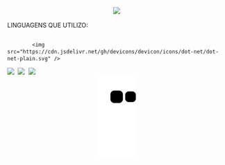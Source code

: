

<div align="center">
  <kbd>
    <img style="height: 350px; width: auto;" src="https://github.com/matheusfladislau/IMG-Readme/blob/main/IMG.png">
  </kbd>
</div>

LINGUAGENS QUE UTILIZO:
<div style="display: flex; flex-direction: row;">
  
  <kbd>
  
            <img src="https://cdn.jsdelivr.net/gh/devicons/devicon/icons/dot-net/dot-net-plain.svg" />
          
  <img style="height: 50px;" src="https://cdn.jsdelivr.net/gh/devicons/devicon/icons/css3/css3-plain-wordmark.svg" />
  <img style="height: 50px;" src="https://cdn.jsdelivr.net/gh/devicons/devicon/icons/html5/html5-plain-wordmark.svg" />
  <img style="height: 50px;" src="https://cdn.jsdelivr.net/gh/devicons/devicon/icons/mysql/mysql-original-wordmark.svg" />
   </kbd>
</div>

<div align="center"> 
  <img src="https://github.com/MatheusFLadislau/Snake/blob/output/github-contribution-grid-snake.svg">
</div>
